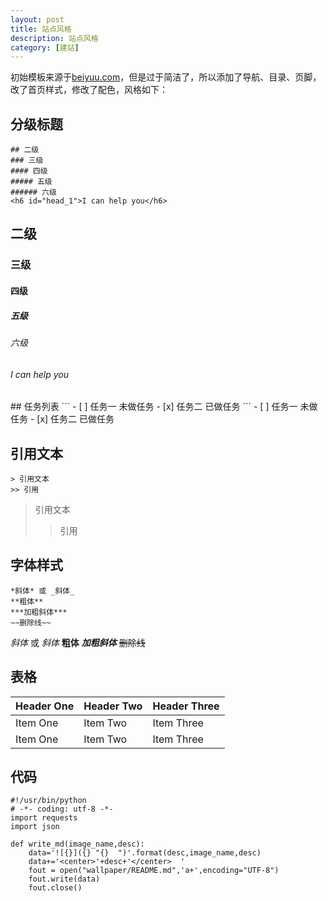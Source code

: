 ```yaml
---
layout: post
title: 站点风格
description: 站点风格
category: [建站]
---
```

初始模板来源于[beiyuu.com](http://beiyuu.com)，但是过于简洁了，所以添加了导航、目录、页脚，改了首页样式，修改了配色，风格如下： 
## 分级标题
```
## 二级
### 三级
#### 四级
##### 五级
###### 六级
<h6 id="head_1">I can help you</h6>
```
## 二级
### 三级
#### 四级
##### 五级
###### 六级
<h6 id="head_1">I can help you</h6>  
## 任务列表
```
- [ ] 任务一 未做任务
- [x] 任务二 已做任务
```
- [ ] 任务一 未做任务
- [x] 任务二 已做任务  

## 引用文本
```
> 引用文本
>> 引用
```
> 引用文本
>> 引用  

## 字体样式
```
*斜体* 或 _斜体_
**粗体**
***加粗斜体***
~~删除线~~
```
*斜体* 或 _斜体_
**粗体**
***加粗斜体***
~~删除线~~

## 表格  

| Header One     | Header Two     | Header Three   |
| :------------- | :------------- | :------------- |
| Item One       | Item Two       | Item Three     |
| Item One       | Item Two       | Item Three     |

## 代码
```
#!/usr/bin/python
# -*- coding: utf-8 -*-
import requests
import json

def write_md(image_name,desc):
    data='![{}]({} "{}  ")'.format(desc,image_name,desc)
    data+='<center>'+desc+'</center>  '
    fout = open("wallpaper/README.md",'a+',encoding="UTF-8")
    fout.write(data)
    fout.close()
```
